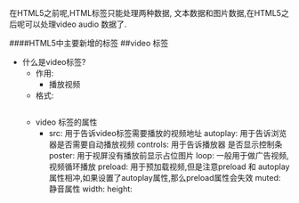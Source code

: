 
在HTML5之前呢,HTML标签只能处理两种数据, 文本数据和图片数据,在HTML5之后呢可以处理video audio 数据了.


####HTML5中主要新增的标签
##video 标签

- 什么是video标签?
    - 作用:
        - 播放视频
    - 格式:
    ```
    ```
    - video  标签的属性 
        - src: 用于告诉video标签需要播放的视频地址
autoplay: 用于告诉浏览器是否需要自动播放视频
controls: 用于告诉播放器 是否显示控制条
poster: 用于视屏没有播放前显示占位图片
loop: 一般用于做广告视频, 视频循环播放
preload: 用于预加载视频,但是注意preload 和 autoplay属性相冲,如果设置了autoplay属性,那么preload属性会失效
muted: 静音属性
width:
height:
